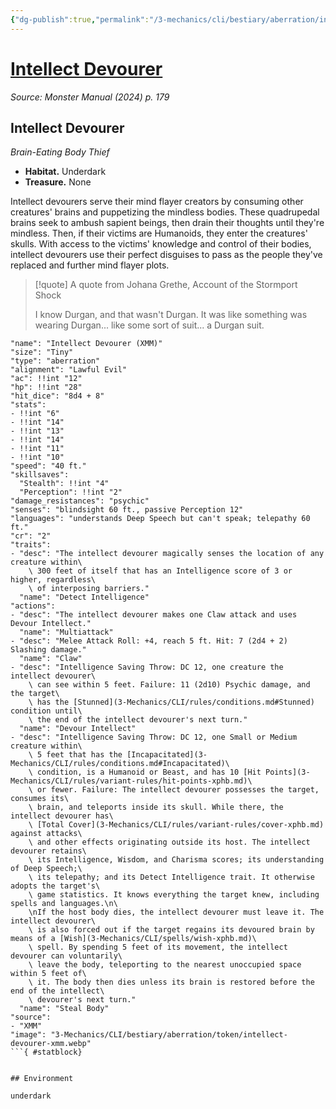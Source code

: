 ```yaml
---
{"dg-publish":true,"permalink":"/3-mechanics/cli/bestiary/aberration/intellect-devourer-xmm/","tags":["ttrpg-cli/compendium/src/5e/xmm","ttrpg-cli/monster/cr/2","ttrpg-cli/monster/environment/underdark","ttrpg-cli/monster/size/tiny","ttrpg-cli/monster/type/aberration"],"noteIcon":""}
---
```


# [Intellect Devourer](3-Mechanics\CLI\bestiary\aberration/intellect-devourer-xmm.md)
*Source: Monster Manual (2024) p. 179*  

## Intellect Devourer

*Brain-Eating Body Thief*

- **Habitat.** Underdark  
- **Treasure.** None  

Intellect devourers serve their mind flayer creators by consuming other creatures' brains and puppetizing the mindless bodies. These quadrupedal brains seek to ambush sapient beings, then drain their thoughts until they're mindless. Then, if their victims are Humanoids, they enter the creatures' skulls. With access to the victims' knowledge and control of their bodies, intellect devourers use their perfect disguises to pass as the people they've replaced and further mind flayer plots.

> [!quote] A quote from Johana Grethe, Account of the Stormport Shock  
> 
> I know Durgan, and that wasn't Durgan. It was like something was wearing Durgan... like some sort of suit... a Durgan suit.


```statblock
"name": "Intellect Devourer (XMM)"
"size": "Tiny"
"type": "aberration"
"alignment": "Lawful Evil"
"ac": !!int "12"
"hp": !!int "28"
"hit_dice": "8d4 + 8"
"stats":
- !!int "6"
- !!int "14"
- !!int "13"
- !!int "14"
- !!int "11"
- !!int "10"
"speed": "40 ft."
"skillsaves":
  "Stealth": !!int "4"
  "Perception": !!int "2"
"damage_resistances": "psychic"
"senses": "blindsight 60 ft., passive Perception 12"
"languages": "understands Deep Speech but can't speak; telepathy 60 ft."
"cr": "2"
"traits":
- "desc": "The intellect devourer magically senses the location of any creature within\
    \ 300 feet of itself that has an Intelligence score of 3 or higher, regardless\
    \ of interposing barriers."
  "name": "Detect Intelligence"
"actions":
- "desc": "The intellect devourer makes one Claw attack and uses Devour Intellect."
  "name": "Multiattack"
- "desc": "Melee Attack Roll: +4, reach 5 ft. Hit: 7 (2d4 + 2) Slashing damage."
  "name": "Claw"
- "desc": "Intelligence Saving Throw: DC 12, one creature the intellect devourer\
    \ can see within 5 feet. Failure: 11 (2d10) Psychic damage, and the target\
    \ has the [Stunned](3-Mechanics/CLI/rules/conditions.md#Stunned) condition until\
    \ the end of the intellect devourer's next turn."
  "name": "Devour Intellect"
- "desc": "Intelligence Saving Throw: DC 12, one Small or Medium creature within\
    \ 5 feet that has the [Incapacitated](3-Mechanics/CLI/rules/conditions.md#Incapacitated)\
    \ condition, is a Humanoid or Beast, and has 10 [Hit Points](3-Mechanics/CLI/rules/variant-rules/hit-points-xphb.md)\
    \ or fewer. Failure: The intellect devourer possesses the target, consumes its\
    \ brain, and teleports inside its skull. While there, the intellect devourer has\
    \ [Total Cover](3-Mechanics/CLI/rules/variant-rules/cover-xphb.md) against attacks\
    \ and other effects originating outside its host. The intellect devourer retains\
    \ its Intelligence, Wisdom, and Charisma scores; its understanding of Deep Speech;\
    \ its telepathy; and its Detect Intelligence trait. It otherwise adopts the target's\
    \ game statistics. It knows everything the target knew, including spells and languages.\n\
    \nIf the host body dies, the intellect devourer must leave it. The intellect devourer\
    \ is also forced out if the target regains its devoured brain by means of a [Wish](3-Mechanics/CLI/spells/wish-xphb.md)\
    \ spell. By spending 5 feet of its movement, the intellect devourer can voluntarily\
    \ leave the body, teleporting to the nearest unoccupied space within 5 feet of\
    \ it. The body then dies unless its brain is restored before the end of the intellect\
    \ devourer's next turn."
  "name": "Steal Body"
"source":
- "XMM"
"image": "3-Mechanics/CLI/bestiary/aberration/token/intellect-devourer-xmm.webp"
```{ #statblock}


## Environment

underdark